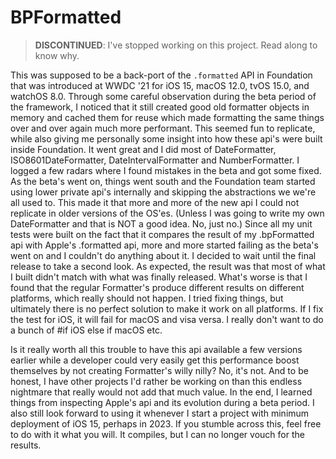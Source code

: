 # BPFormatted

> **DISCONTINUED**: I've stopped working on this project. Read along to know why.

This was supposed to be a back-port of the `.formatted` API in Foundation that was introduced at WWDC '21 for iOS 15, macOS 12.0, tvOS 15.0, and watchOS 8.0.
Through some careful observation during the beta period of the framework, I noticed that it still created good old formatter objects in memory and cached them for reuse which made formatting the same things over and over again much more performant.
This seemed fun to replicate, while also giving me personally some insight into how these api's were built inside Foundation.
It went great and I did most of DateFormatter, ISO8601DateFormatter, DateIntervalFormatter and NumberFormatter.
I logged a few radars where I found mistakes in the beta and got some fixed.
As the beta's went on, things went south and the Foundation team started using lower private api's internally and skipping the abstractions we we're all used to.
This made it that more and more of the new api I could not replicate in older versions of the OS'es. (Unless I was going to write my own DateFormatter and that is NOT a good idea. No, just no.)
Since all my unit tests were built on the fact that it compares the result of my .bpFormatted api with Apple's .formatted api, more and more started failing as the beta's went on and I couldn't do anything about it.
I decided to wait until the final release to take a second look.
As expected, the result was that most of what I built didn't match with what was finally released. What's worse is that I found that the regular Formatter's produce different results on different platforms, which really should not happen.
I tried fixing things, but ultimately there is no perfect solution to make it work on all platforms. If I fix the test for iOS, it will fail for macOS and visa versa. I really don't want to do a bunch of #if iOS else if macOS etc.

Is it really worth all this trouble to have this api available a few versions earlier while a developer could very easily get this performance boost themselves by not creating Formatter's willy nilly? No, it's not.
And to be honest, I have other projects I'd rather be working on than this endless nightmare that really would not add that much value.
In the end, I learned things from inspecting Apple's api and its evolution during a beta period. I also still look forward to using it whenever I start a project with minimum deployment of iOS 15, perhaps in 2023.
If you stumble across this, feel free to do with it what you will. It compiles, but I can no longer vouch for the results.
